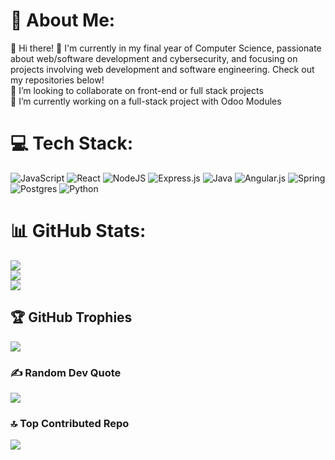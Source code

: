 # 💫 About Me:
🔭 Hi there! 👋
I'm currently in my final year of Computer Science, passionate about web/software development and cybersecurity, and focusing on projects involving web development and software engineering. Check out my repositories below!<br>👯 I’m looking to collaborate on front-end or full stack projects<br>🌱 I’m currently working on a full-stack project with Odoo Modules


# 💻 Tech Stack:
![JavaScript](https://img.shields.io/badge/javascript-%23323330.svg?style=for-the-badge&logo=javascript&logoColor=%23F7DF1E) ![React](https://img.shields.io/badge/react-%2320232a.svg?style=for-the-badge&logo=react&logoColor=%2361DAFB) ![NodeJS](https://img.shields.io/badge/node.js-6DA55F?style=for-the-badge&logo=node.js&logoColor=white) ![Express.js](https://img.shields.io/badge/express.js-%23404d59.svg?style=for-the-badge&logo=express&logoColor=%2361DAFB) ![Java](https://img.shields.io/badge/java-%23ED8B00.svg?style=for-the-badge&logo=openjdk&logoColor=white) ![Angular.js](https://img.shields.io/badge/angular.js-%23E23237.svg?style=for-the-badge&logo=angularjs&logoColor=white) ![Spring](https://img.shields.io/badge/spring-%236DB33F.svg?style=for-the-badge&logo=spring&logoColor=white) ![Postgres](https://img.shields.io/badge/postgres-%23316192.svg?style=for-the-badge&logo=postgresql&logoColor=white) ![Python](https://img.shields.io/badge/python-%23316192.svg?style=for-the-badge&logo=postgresql&logoColor=white)
# 📊 GitHub Stats:
![](https://github-readme-stats.vercel.app/api?username=RamiHsasna&theme=dark&hide_border=false&include_all_commits=true&count_private=true)<br/>
![](https://github-readme-streak-stats.herokuapp.com/?user=RamiHsasna&theme=dark&hide_border=false)<br/>
![](https://github-readme-stats.vercel.app/api/top-langs/?username=RamiHsasna&theme=dark&hide_border=false&include_all_commits=true&count_private=true&layout=compact)

## 🏆 GitHub Trophies
![](https://github-profile-trophy.vercel.app/?username=RamiHsasna&theme=radical&no-frame=false&no-bg=true&margin-w=4)

### ✍️ Random Dev Quote
![](https://quotes-github-readme.vercel.app/api?type=horizontal&theme=radical)

### 🔝 Top Contributed Repo
![](https://github-contributor-stats.vercel.app/api?username=RamiHsasna&limit=5&theme=dark&combine_all_yearly_contributions=true)

<!-- Proudly created with GPRM ( https://gprm.itsvg.in ) -->
